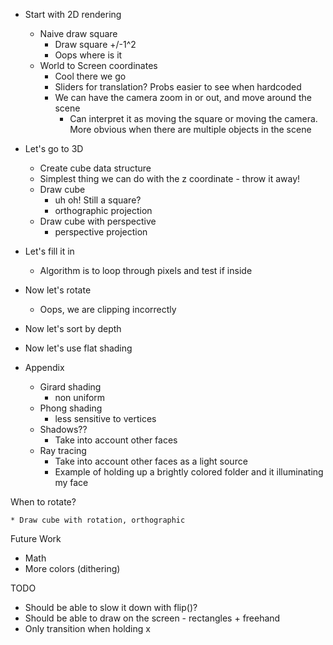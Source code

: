 
* Start with 2D rendering
	* Naive draw square
		- Draw square +/-1^2
		- Oops where is it
	* World to Screen coordinates
		- Cool there we go
		- Sliders for translation? Probs easier to see when hardcoded
		- We can have the camera zoom in or out, and move around the scene
			- Can interpret it as moving the square or moving the camera. More obvious when there are multiple objects in the scene
* Let's go to 3D
	* Create cube data structure
	* Simplest thing we can do with the z coordinate - throw it away!
	* Draw cube
		- uh oh! Still a square?
		- orthographic projection
	* Draw cube with perspective
		- perspective projection
* Let's fill it in
	* Algorithm is to loop through pixels and test if inside
* Now let's rotate
	* Oops, we are clipping incorrectly
* Now let's sort by depth
* Now let's use flat shading

* Appendix
	* Girard shading
		- non uniform
	* Phong shading
		- less sensitive to vertices
	* Shadows??
		- Take into account other faces
	* Ray tracing
		- Take into account other faces as a light source
		- Example of holding up a brightly colored folder and it illuminating my face
		

When to rotate?

	* Draw cube with rotation, orthographic

Future Work
* Math
* More colors (dithering)


TODO
* Should be able to slow it down with flip()?
* Should be able to draw on the screen - rectangles + freehand
* Only transition when holding x